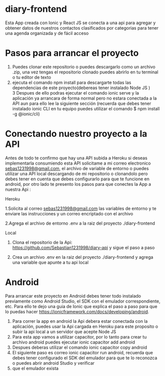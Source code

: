 # diary-frontend

Esta App creada con Ionic y React JS se conecta a una api para agregar y obtener datos de nuestros contactos clasificados por categorias para tener una agenda organizada y de 
fácil acceso 

# Pasos para arrancar el proyecto

1. Puedes clonar este repositorio o puedes descargarlo como un archivo .zip, una vez tengas el repositorio clonado puedes abrirlo en tu terminal o tu editor de texto 
2. ejecuta el comando npm install para descargarte todas las dependencias de este proyecto(debereas tener instalado Node JS )  
3  Despues de ello podras ejecutar el comando ionic serve y la aplicación ya arrancara de forma normal pero no estara conectada a la API aun para ello lee la siguiente sección
(recuerda que debes tener instalado ionic CLI en tu equipo puedes utilizar el comando $ npm install -g @ionic/cli)

# Conectando nuestro proyecto a la API

Antes de todo te confirmo que hay una API subida a Heroku si deseas implementarla consumiendo esta API solicitame a mi correo electronico sebas1231998@gmail.com, el archivo de variable de entorno 
o puedes utilizar una API local descargando de mi repositorio o clonandolo pero debes tener en cuenta que debes configurarlo para que te funcione en android, por otro lado te presento 
los pasos para que conectes la App a nuestra Api : 

Heroku

1.Solicita al correo sebas1231998@gmail.com las variables de entorno y te enviare las instrucciones y un correo encriptado con el archivo

2.Agrega el archivo de entorno .env a la raiz del proyecto ./diary-frontend

Local
1. Clona el repositorio de la Api: https://github.com/Sebastian1231998/diary-api y sigue el paso a paso 

2. Crea un archivo .env en la raiz del proyecto ./diary-frontend y agrega una variable que apunte a tu api local 

# Android 

Para arrancar este proyecto en Android debes tener todo instalado previamente como Android Studio, el SDK con el emulador correspondiente, etc. Para ello te dejo una guia 
de Ionic que explica el paso a paso para que lo puedas hacer https://ionicframework.com/docs/developing/android. 

1. Para correr la app en android la Api debera estar conectada con la aplicación, puedes usar la Api cargada en Heroku para este proposito o subir la api local a un servidor que acepte
Node JS 
2. Para esta app vamos a utilizar capacitor, por lo tanto para crear tu archivo android puedes ejecutar ionic capacitor add android 
3. Despues deberas utilizar el comando ionic capacitor copy android 
4. El siguiente paso es correo ionic capacitor run android, recuerda que debes tener configurado el SDK del emulador para que te lo reconozca o puedes abrir android Studio y verificar
5. que el emulador exista 



